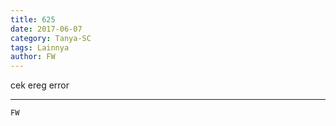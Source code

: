 ```yaml
---
title: 625
date: 2017-06-07
category: Tanya-SC
tags: Lainnya
author: FW
---
```


cek ereg error

---



`FW`
